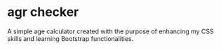# agr checker
  A simple age calculator created with the purpose of enhancing my CSS skills and learning Bootstrap functionalities.
